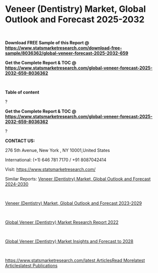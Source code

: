 <h1>Veneer (Dentistry) Market, Global Outlook and Forecast 2025-2032</h1><br/><p><strong>Download FREE Sample of this Report @ <a href="https://www.statsmarketresearch.com/download-free-sample/8036362/global-veneer-forecast-2025-2032-659">https://www.statsmarketresearch.com/download-free-sample/8036362/global-veneer-forecast-2025-2032-659</a></strong></p>
 
 
 
 <div><b>Get the Complete Report & TOC @ <a href="https://www.statsmarketresearch.com/global-veneer-forecast-2025-2032-659-8036362">https://www.statsmarketresearch.com/global-veneer-forecast-2025-2032-659-8036362</a></b></div>
 
 
 
 <p><br />
 
 <b>Table of content</b></p>
 
 
 
 <p>? </p>
 
 
 
 <div><b>Get the Complete Report & TOC @ <a href="https://www.statsmarketresearch.com/global-veneer-forecast-2025-2032-659-8036362">https://www.statsmarketresearch.com/global-veneer-forecast-2025-2032-659-8036362</a></b></div>
 
 
 
 <p>? </p>
 
 
 
 <p><b>CONTACT US:</b><br />
 
 276 5th Avenue, New York , NY 10001,United States<br />
 
 International: (+1) 646 781 7170 / +91 8087042414<br />
 
 Visit: <a href="https://www.statsmarketresearch.com/">https://www.statsmarketresearch.com/</a><br />
 
 Similar Reports: <a href="https://www.statsmarketresearch.com/global-veneer-forecast-2025-2032-659-8036362">Veneer (Dentistry) Market, Global Outlook and Forecast 2024-2030</a><br />
 
 <br />
 
 <a href="https://www.statsmarketresearch.com/global-veneer-forecast-2025-2032-659-8036362">Veneer (Dentistry) Market, Global Outlook and Forecast 2023-2029</a><br />
 
 <br />
 
 <a href="https://www.statsmarketresearch.com/global-veneer-forecast-2025-2032-659-8036362">Global Veneer (Dentistry) Market Research Report 2022</a><br />
 
 <br />
 
 <a href="https://www.statsmarketresearch.com/global-veneer-forecast-2025-2032-659-8036362">Global Veneer (Dentistry) Market Insights and Forecast to 2028</a><br />
 
 <br />
 
 <a href="https://gyeongbokgung.com">https://www.statsmarketresearch.com/</a><a href="https://hallyeomaritime.com">latest Articles</a><a href="https://jingwansa.com">Read More</a><a href="https://nguoiviet.jp/">latest Articles</a><a href="https://www.intelmarketresearch.com/">latest Publications</a></p>